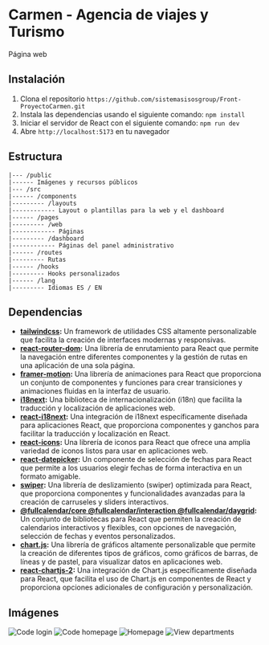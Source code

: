 # Carmen - Agencia de viajes y Turismo

Página web

## Instalación

1. Clona el repositorio `https://github.com/sistemasisosgroup/Front-ProyectoCarmen.git`
2. Instala las dependencias usando el siguiente comando: `npm install`
3. Iniciar el servidor de React con el siguiente comando: `npm run dev`
4. Abre `http://localhost:5173` en tu navegador

## Estructura

```
|--- /public
|------ Imágenes y recursos públicos
|--- /src
|------ /components
|--------- /layouts
|------------ Layout o plantillas para la web y el dashboard
|------ /pages
|--------- /web
|------------ Páginas
|--------- /dashboard
|------------ Páginas del panel administrativo
|------ /routes
|--------- Rutas
|------ /hooks
|--------- Hooks personalizados
|------ /lang
|--------- Idiomas ES / EN
```

## Dependencias

- **[tailwindcss](https://tailwindcss.com):** Un framework de utilidades CSS altamente personalizable que facilita la creación de interfaces modernas y responsivas.
- **[react-router-dom](https://reactrouter.com):** Una librería de enrutamiento para React que permite la navegación entre diferentes componentes y la gestión de rutas en una aplicación de una sola página.
- **[framer-motion](https://www.framer.com/motion/):** Una librería de animaciones para React que proporciona un conjunto de componentes y funciones para crear transiciones y animaciones fluidas en la interfaz de usuario.
- **[i18next](https://www.i18next.com/):** Una biblioteca de internacionalización (i18n) que facilita la traducción y localización de aplicaciones web.
- **[react-i18next](https://react.i18next.com/):** Una integración de i18next específicamente diseñada para aplicaciones React, que proporciona componentes y ganchos para facilitar la traducción y localización en React.
- **[react-icons](https://react-icons.github.io/react-icons/):** Una librería de iconos para React que ofrece una amplia variedad de iconos listos para usar en aplicaciones web.
- **[react-datepicker](https://github.com/Hacker0x01/react-datepicker):** Un componente de selección de fechas para React que permite a los usuarios elegir fechas de forma interactiva en un formato amigable.
- **[swiper](https://swiperjs.com/react):** Una librería de deslizamiento (swiper) optimizada para React, que proporciona componentes y funcionalidades avanzadas para la creación de carruseles y sliders interactivos.
- **[@fullcalendar/core @fullcalendar/interaction @fullcalendar/daygrid]():** Un conjunto de bibliotecas para React que permiten la creación de calendarios interactivos y flexibles, con opciones de navegación, selección de fechas y eventos personalizados.
- **[chart.js](https://www.chartjs.org/):** Una librería de gráficos altamente personalizable que permite la creación de diferentes tipos de gráficos, como gráficos de barras, de líneas y de pastel, para visualizar datos en aplicaciones web.
- **[react-chartjs-2](https://react-chartjs-2.js.org):** Una integración de Chart.js específicamente diseñada para React, que facilita el uso de Chart.js en componentes de React y proporciona opciones adicionales de configuración y personalización.

## Imágenes

![Code login](./public/images/screenshoots/code-login.png)
![Code homepage](./public/images/screenshoots/code-home.png)
![Homepage](./public/images/screenshoots/home.png)
![View departments](./public/images/screenshoots/departments.png)
